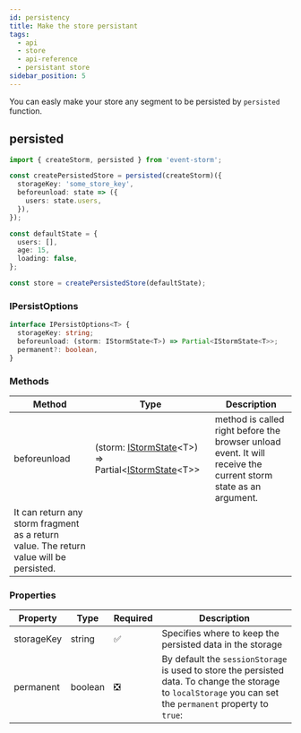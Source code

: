 ```yaml
---
id: persistency
title: Make the store persistant
tags:
  - api
  - store
  - api-reference
  - persistant store
sidebar_position: 5
---
```


You can easly make your store any segment to be persisted by `persisted` function.

## persisted
```typescript
import { createStorm, persisted } from 'event-storm';

const createPersistedStore = persisted(createStorm)({
  storageKey: 'some_store_key',
  beforeunload: state => ({
    users: state.users,
  }),
});

const defaultState = {
  users: [],
  age: 15,
  loading: false,
};

const store = createPersistedStore(defaultState);
```

### IPersistOptions
```typescript
interface IPersistOptions<T> {
  storageKey: string;
  beforeunload: (storm: IStormState<T>) => Partial<IStormState<T>>;
  permanent?: boolean,
}
```

### Methods
| Method | Type | Description |
|   -    |   -   |      -     |
| beforeunload | (storm: [IStormState](./storm.md)&lt;T>) => Partial&lt;[IStormState](./storm.md)&lt;T>> | method is called right before the browser unload event. It will receive the current storm state as an argument.
It can return any storm fragment as a return value. The return value will be persisted. |

### Properties

| Property | Type | Required | Description |
|   -      |   -  |    -     |      -     |
| storageKey | string | :white_check_mark: | Specifies where to keep the persisted data in the storage |
| permanent | boolean | :negative_squared_cross_mark: | By default the `sessionStorage` is used to store the persisted data. To change the storage to `localStorage` you can set the `permanent` property to `true`: |
